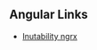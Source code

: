 Angular Links
-----

- [Inutability ngrx](https://vsavkin.com/immutability-vs-encapsulation-90549ab74487)